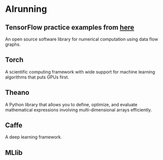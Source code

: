 # AIrunning
## TensorFlow practice examples from [here](https://github.com/aymericdamien/TensorFlow-Examples)
An open source software library for numerical computation using data flow graphs.

## Torch
A scientific computing framework with wide support for machine learning algorithms that puts GPUs first.

## Theano
A Python library that allows you to define, optimize, and evaluate mathematical expressions involving multi-dimensional arrays efficiently.

## Caffe
A deep learning framework.

## MLlib

